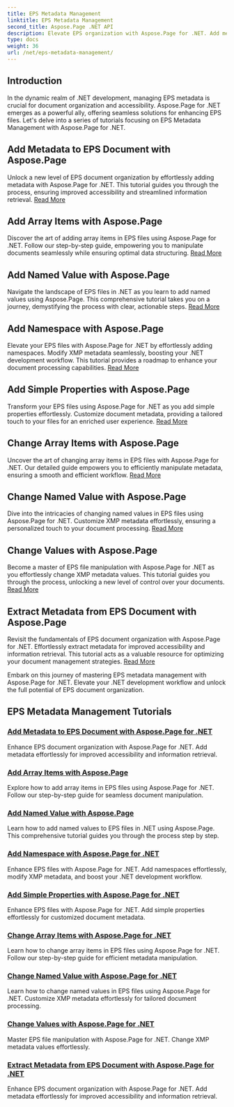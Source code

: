 ```yaml
---
title: EPS Metadata Management
linktitle: EPS Metadata Management
second_title: Aspose.Page .NET API
description: Elevate EPS organization with Aspose.Page for .NET. Add metadata effortlessly for enhanced accessibility. Explore EPS metadata management tutorials.
type: docs
weight: 36
url: /net/eps-metadata-management/
---
```


## Introduction

In the dynamic realm of .NET development, managing EPS metadata is crucial for document organization and accessibility. Aspose.Page for .NET emerges as a powerful ally, offering seamless solutions for enhancing EPS files. Let's delve into a series of tutorials focusing on EPS Metadata Management with Aspose.Page for .NET.

## Add Metadata to EPS Document with Aspose.Page
Unlock a new level of EPS document organization by effortlessly adding metadata with Aspose.Page for .NET. This tutorial guides you through the process, ensuring improved accessibility and streamlined information retrieval. [Read More](./add-metadata-to-eps-document/)

## Add Array Items with Aspose.Page
Discover the art of adding array items in EPS files using Aspose.Page for .NET. Follow our step-by-step guide, empowering you to manipulate documents seamlessly while ensuring optimal data structuring. [Read More](./modify-eps-metadata-add-array-items/)

## Add Named Value with Aspose.Page
Navigate the landscape of EPS files in .NET as you learn to add named values using Aspose.Page. This comprehensive tutorial takes you on a journey, demystifying the process with clear, actionable steps. [Read More](./modify-eps-metadata-add-named-value/)

## Add Namespace with Aspose.Page
Elevate your EPS files with Aspose.Page for .NET by effortlessly adding namespaces. Modify XMP metadata seamlessly, boosting your .NET development workflow. This tutorial provides a roadmap to enhance your document processing capabilities. [Read More](./modify-eps-metadata-add-namespace/)

## Add Simple Properties with Aspose.Page
Transform your EPS files using Aspose.Page for .NET as you add simple properties effortlessly. Customize document metadata, providing a tailored touch to your files for an enriched user experience. [Read More](./modify-eps-metadata-add-simple-properties/)

## Change Array Items with Aspose.Page
Uncover the art of changing array items in EPS files with Aspose.Page for .NET. Our detailed guide empowers you to efficiently manipulate metadata, ensuring a smooth and efficient workflow. [Read More](./modify-eps-metadata-change-array-items/)

## Change Named Value with Aspose.Page
Dive into the intricacies of changing named values in EPS files using Aspose.Page for .NET. Customize XMP metadata effortlessly, ensuring a personalized touch to your document processing. [Read More](./modify-eps-metadata-change-named-value/)

## Change Values with Aspose.Page
Become a master of EPS file manipulation with Aspose.Page for .NET as you effortlessly change XMP metadata values. This tutorial guides you through the process, unlocking a new level of control over your documents. [Read More](./modify-eps-metadata-change-values/)

## Extract Metadata from EPS Document with Aspose.Page
Revisit the fundamentals of EPS document organization with Aspose.Page for .NET. Effortlessly extract metadata for improved accessibility and information retrieval. This tutorial acts as a valuable resource for optimizing your document management strategies. [Read More](./extract-metadata-from-eps-document/)

Embark on this journey of mastering EPS metadata management with Aspose.Page for .NET. Elevate your .NET development workflow and unlock the full potential of EPS document organization.
## EPS Metadata Management Tutorials
### [Add Metadata to EPS Document with Aspose.Page for .NET](./add-metadata-to-eps-document/)
Enhance EPS document organization with Aspose.Page for .NET. Add metadata effortlessly for improved accessibility and information retrieval.
### [Add Array Items with Aspose.Page](./modify-eps-metadata-add-array-items/)
Explore how to add array items in EPS files using Aspose.Page for .NET. Follow our step-by-step guide for seamless document manipulation.
### [Add Named Value with Aspose.Page](./modify-eps-metadata-add-named-value/)
Learn how to add named values to EPS files in .NET using Aspose.Page. This comprehensive tutorial guides you through the process step by step.
### [Add Namespace with Aspose.Page for .NET](./modify-eps-metadata-add-namespace/)
Enhance EPS files with Aspose.Page for .NET. Add namespaces effortlessly, modify XMP metadata, and boost your .NET development workflow.
### [Add Simple Properties with Aspose.Page for .NET](./modify-eps-metadata-add-simple-properties/)
Enhance EPS files with Aspose.Page for .NET. Add simple properties effortlessly for customized document metadata.
### [Change Array Items with Aspose.Page for .NET](./modify-eps-metadata-change-array-items/)
Learn how to change array items in EPS files using Aspose.Page for .NET. Follow our step-by-step guide for efficient metadata manipulation.
### [Change Named Value with Aspose.Page for .NET](./modify-eps-metadata-change-named-value/)
Learn how to change named values in EPS files using Aspose.Page for .NET. Customize XMP metadata effortlessly for tailored document processing.
### [Change Values with Aspose.Page for .NET](./modify-eps-metadata-change-values/)
Master EPS file manipulation with Aspose.Page for .NET. Change XMP metadata values effortlessly.
### [Extract Metadata from EPS Document with Aspose.Page for .NET](./extract-metadata-from-eps-document/)
Enhance EPS document organization with Aspose.Page for .NET. Add metadata effortlessly for improved accessibility and information retrieval.